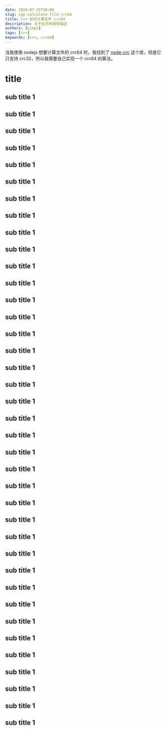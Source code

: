 ```yaml
---
date: 2024-07-25T10:00
slug: cpp-calculate-file-crc64
title: C++ 如何计算文件 crc64
description: 关于此页的简短描述
authors: [yinpo]
tags: [c++]
keywords: [c++, crc64]
---
```


当我使用 nodejs 想要计算文件的 crc64 时，我找到了 [node-crc](https://www.npmjs.com/package/crc) 这个库，但是它只支持 crc32，所以我需要自己实现一个 crc64 的算法。

<!--truncate-->

# title

## sub title 1

## sub title 1

## sub title 1

## sub title 1

## sub title 1

## sub title 1

## sub title 1

## sub title 1

## sub title 1

## sub title 1

## sub title 1

## sub title 1

## sub title 1

## sub title 1

## sub title 1

## sub title 1

## sub title 1

## sub title 1

## sub title 1

## sub title 1

## sub title 1

## sub title 1

## sub title 1

## sub title 1

## sub title 1

## sub title 1

## sub title 1

## sub title 1

## sub title 1

## sub title 1

## sub title 1

## sub title 1

## sub title 1

## sub title 1

## sub title 1

## sub title 1

## sub title 1

## sub title 1
